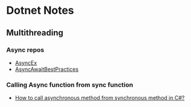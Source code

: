 # Dotnet Notes

## Multithreading
### Async repos
- [AsyncEx](https://github.com/StephenCleary/AsyncEx)
- [AsyncAwaitBestPractices](https://github.com/TheCodeTraveler/AsyncAwaitBestPractices)
### Calling Async function from sync function
- [How to call asynchronous method from synchronous method in C#?](https://stackoverflow.com/questions/9343594/how-to-call-asynchronous-method-from-synchronous-method-in-c)